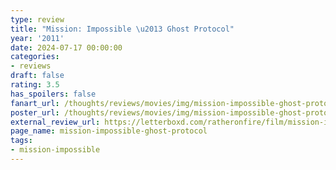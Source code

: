 ```yaml
---
type: review
title: "Mission: Impossible \u2013 Ghost Protocol"
year: '2011'
date: 2024-07-17 00:00:00
categories:
- reviews
draft: false
rating: 3.5
has_spoilers: false
fanart_url: /thoughts/reviews/movies/img/mission-impossible-ghost-protocol_fanart.png
poster_url: /thoughts/reviews/movies/img/mission-impossible-ghost-protocol_poster.png
external_review_url: https://letterboxd.com/ratheronfire/film/mission-impossible-ghost-protocol/
page_name: mission-impossible-ghost-protocol
tags:
- mission-impossible
---
```



